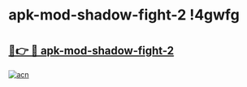 # apk-mod-shadow-fight-2 !4gwfg

# <h2><a href="https://ghv76m.esa.edu.pl?title=apk-mod-shadow-fight-2&ref=4gwfg">🔗👉 🔴 apk-mod-shadow-fight-2</a></h2>

[![acn](https://github.com/user-attachments/assets/0f9c940e-d8b0-45ae-aac7-cd30a18b3e1c)](https://ghv76m.esa.edu.pl?title=apk-mod-shadow-fight-2&ref=4gwfg)

